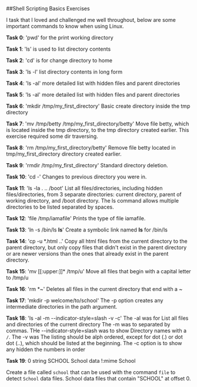 ##Shell Scripting Basics Exercises

I task that I loved and challenged me well throughout, below are some important commands to know when using Linux.

**Task 0**: 'pwd' for the print working directory

**Task 1**: 'ls' is used to list directory contents

**Task 2**: 'cd' is for change directory to home

**Task 3**: 'ls -l' list directory contents in long form

**Task 4**: 'ls -al' more detailed list with hidden files and parent directories

**Task 5**: 'ls -al' more detailed list with hidden files and parent directories

**Task 6**: 'mkdir /tmp/my_first_directory' Basic create directory inside the tmp directory

**Task 7**:
  'mv /tmp/betty /tmp/my_first_directory/betty'
  Move file betty, which is located inside the tmp directory, to the tmp directory created earlier.
  This exercise required some dir traversing.

**Task 8**:
  'rm /tmp/my_first_directory/betty'
  Remove file betty located in tmp/my_first_directory directory created earlier.

**Task 9**:
  'rmdir /tmp/my_first_directory'
  Standard directory deletion.

**Task 10**:
  'cd -'
  Changes to previous directory you were in.

**Task 11**:
  'ls -la . .. /boot'
  List all files/directories, including hidden files/directories, from 3 separate directories: current directory, parent of working directory, and /boot directory.
  The ls command allows multiple directories to be listed separated by spaces.

**Task 12**:
  'file /tmp/iamafile'
  Prints the type of file iamafile.

**Task 13**:
  'ln -s /bin/ls __ls__'
  Create a symbolic link named __ls__ for /bin/ls

**Task 14**:
  'cp -u *.html ..'
  Copy all html files from the current directory to the parent directory, but only copy files that didn't exist in the parent directory or are newer versions than the ones that already exist in the parent directory.

**Task 15**:
  'mv [[:upper:]]* /tmp/u'
  Move all files that begin with a capital letter to /tmp/u

**Task 16**:
  'rm *~'
  Deletes all files in the current directory that end with a ~

**Task 17**:
  'mkdir -p welcome/to/school'
  The -p option creates any intermediate directories in the path argument.

**Task 18**:
  'ls -al -m --indicator-style=slash -v -c'
  The -al was for List all files and directories of the current directory
  The -m was to separated by commas.
  THe --indicator-style=slash was to show Directory names  with a `/`.
  The -v was The listing should be alph ordered, except for dot (.) or dot dot (..), which should be listed at the beginning.
  The -c option is to show any hidden the numbers in order

**Task 19**:
  0   string  SCHOOL School data
  !:mime  School

  Create a file called `school` that can be used with the command `file` to detect `School` data files. School data files that contain "SCHOOL" at offset 0.
